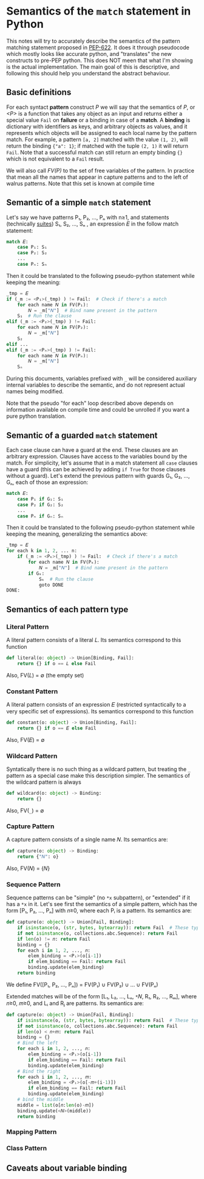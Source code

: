 # Semantics of the `match` statement in Python

This notes will try to accurately describe the semantics of the pattern matching statement proposed in [PEP-622](https://www.python.org/dev/peps/pep-0622/). It does it through pseudocode which mostly looks like accurate python, and "translates" the new constructs to pre-PEP python. This does NOT meen that what I'm showing is the actual implementation. The main goal of this is descriptive, and following this should help you understand the abstract behaviour.

## Basic definitions

For each syntact **pattern** construct _P_ we will say that the semantics of _P_, or _\<P\>_ is a function that takes any object as an input and returns either a special value `Fail` on **failure** or a binding in case of a **match**. A **binding** is dictionary with identifiers as keys, and arbitrary objects as values, and it represents which objects will be assigned to each local name by the pattern match. For example, a pattern `[a, 2]` matched with the value `(1, 2)`, will return the binding `{"a": 1}`; if matched with the tuple `(2, 1)` it will return `Fail`. Note that a successful match can still return an empty binding `{}`
which is not equivalent to a `Fail` result.

We will also call _FV(P)_ to the set of free variables of the pattern. In practice that mean all the names that appear in capture patterns and to the left of walrus patterns. Note that this set is known at compile time

## Semantic of a simple `match` statement

Let's say we have patterns P₁, P₂, ..., Pₙ with n≥1, and statements (technically [suites](https://docs.python.org/3/reference/compound_stmts.html#grammar-token-suite)) S₁, S₂, ..., Sₙ , an expression 𝐸 in the follow match statement:

```python
match 𝐸:
    case P₁: S₁
    case P₂: S₂
    ...
    case Pₙ: Sₙ
```

Then it could be translated to the following pseudo-python statement while keeping the meaning:

```python
_tmp = 𝐸
if (_m := <P₁>(_tmp) ) != Fail:  # Check if there's a match
    for each name 𝑁 in FV(P₁):
        𝑁 = _m["𝑁"]  # Bind name present in the pattern
    S₁  # Run the clause
elif (_m := <P₂>(_tmp) ) != Fail:
    for each name 𝑁 in FV(P₂):
        𝑁 = _m["𝑁"]
    S₂
elif ...
elif (_m := <Pₙ>(_tmp) ) != Fail:
    for each name 𝑁 in FV(Pₙ):
        𝑁 = _m["𝑁"]
    Sₙ
```

During this documents, variables prefixed with `_` will be considered auxiliary internal variables to describe the semantic, and do not represent actual names being modified.

Note that the pseudo "for each" loop described above depends on information available on compile time and could be unrolled if you want a pure python translation.

## Semantic of a guarded `match` statement

Each case clause can have a guard at the end. These clauses are an arbitrary expression. Clauses have access to the variables bound by the match. For simplicity,
let's assume that in a match statement all `case` clauses have a guard (this can be achieved by adding `if True` for those clauses without a guard). Let's extend the previous pattern with guards G₁, G₂, ..., Gₙ, each of those an expression:

```python
match 𝐸:
    case P₁ if G₁: S₁
    case P₂ if G₂: S₂
    ...
    case Pₙ if Gₙ: Sₙ
```

Then it could be translated to the following pseudo-python statement while keeping the meaning, generalizing the semantics above:

```python
_tmp = 𝐸
for each k in 1, 2, ... n:
    if (_m := <Pₖ>(_tmp) ) != Fail:  # Check if there's a match
        for each name 𝑁 in FV(Pₖ):
            𝑁 = _m["𝑁"]  # Bind name present in the pattern
        if Gₖ:
            Sₖ  # Run the clause
            goto DONE
DONE: 
```

## Semantics of each pattern type

### Literal Pattern

A literal pattern consists of a literal 𝐿. Its semantics correspond to this function

```python
def literal(o: object) -> Union[Binding, Fail]:
    return {} if o == 𝐿 else Fail
```

Also, FV(𝐿) = ∅ (the empty set)

### Constant Pattern

A literal pattern consists of an expression 𝐸 (restricted syntactically to a very specific set of expressions). Its semantics correspond to this function

```python
def constant(o: object) -> Union[Binding, Fail]:
    return {} if o == 𝐸 else Fail
```

Also, FV(𝐸) = ∅

### Wildcard Pattern

Syntatically there is no such thing as a wildcard pattern, but treating the `_` pattern as a special case make this description simpler. The semantics of the wildcard pattern is always

```python
def wildcard(o: object) -> Binding:
    return {}
```

Also, FV(`_`) = ∅

### Capture Pattern

A capture pattern consists of a single name 𝑁. Its semantics are:

```python
def capture(o: object) -> Binding:
    return {"𝑁": o}
```

Also, FV(𝑁) = {𝑁}

### Sequence Pattern

Sequence patterns can be "simple" (no `*x` subpattern), or "extended" if it has a `*x` in it. Let's see first the semantics of a simple pattern, which has the form [P₁, P₂, ..., Pₙ] with 𝑛≥0, where each Pᵢ is a pattern. Its semantics are:

```python
def capture(o: object) -> Union[Fail, Binding]:
    if isinstance(o, (str, bytes, bytearray)): return Fail  # These types are forbidden
    if not isinstance(o, collections.abc.Sequence): return Fail
    if len(o) != 𝑛: return Fail
    binding = {}
    for each i in 1, 2, ..., 𝑛:
        elem_binding = <Pᵢ>(o[i-1])
        if elem_binding == Fail: return Fail
        binding.update(elem_binding)
    return binding
```

We define FV([P₁, P₂, ..., Pₙ]) = FV(P₁) ∪ FV(P₂) ∪ ... ∪ FV(Pₙ)

Extended matches will be of the form [L₁, L₂, ..., Lₙ, `*`𝑁, R₁, R₂, ..., Rₘ], where 𝑛≥0, 𝑚≥0, and Lᵢ and Rⱼ are patterns. Its semantics are:

```python
def capture(o: object) -> Union[Fail, Binding]:
    if isinstance(o, (str, bytes, bytearray)): return Fail  # These types are forbidden
    if not isinstance(o, collections.abc.Sequence): return Fail
    if len(o) < 𝑛+𝑚: return Fail
    binding = {}
    # Bind the left
    for each i in 1, 2, ..., 𝑛:
        elem_binding = <Pᵢ>(o[i-1])
        if elem_binding == Fail: return Fail
        binding.update(elem_binding)
    # Bind the right
    for each i in 1, 2, ..., 𝑚:
        elem_binding = <Pᵢ>(o[-𝑚+(i-1)])
        if elem_binding == Fail: return Fail
        binding.update(elem_binding)
    # bind the middle
    middle = list(o[𝑛:len(o)-𝑚])
    binding.update(<𝑁>(middle))
    return binding
```


### Mapping Pattern

### Class Pattern

## Caveats about variable binding


